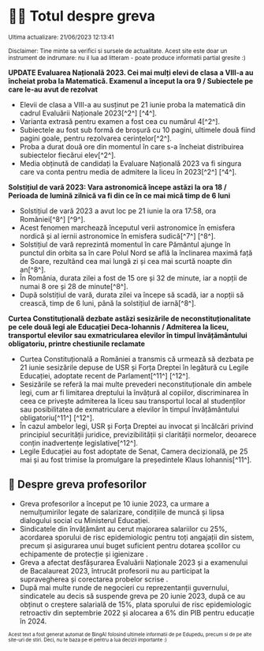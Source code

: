 # 👩‍🏫 Totul despre greva
<sub>Ultima actualizare: 21/06/2023 12:13:41</sub>

<sub>Disclaimer: Tine minte sa verifici si sursele de actualitate. Acest site este doar un instrument de indrumare: nu il lua ad litteram - poate produce informatii partial gresite :)</sub>

**UPDATE Evaluarea Națională 2023. Cei mai mulți elevi de clasa a VIII-a au încheiat proba la Matematică. Examenul a început la ora 9 / Subiectele pe care le-au avut de rezolvat**

- Elevii de clasa a VIII-a au susținut pe 21 iunie proba la matematică din cadrul Evaluării Naționale 2023[^2^] [^4^].
- Varianta extrasă pentru examen a fost cea cu numărul 4[^2^].
- Subiectele au fost sub formă de broșură cu 10 pagini, ultimele două fiind pagini goale, pentru rezolvarea cerințelor[^2^].
- Proba a durat două ore din momentul în care s-a încheiat distribuirea subiectelor fiecărui elev[^2^].
- Media obținută de candidați la Evaluare Națională 2023 va fi singura care va conta pentru media de admitere la liceu în 2023[^2^] [^4^].

**Solstițiul de vară 2023: Vara astronomică începe astăzi la ora 18 / Perioada de lumină zilnică va fi din ce în ce mai mică timp de 6 luni**

- Solstițiul de vară 2023 a avut loc pe 21 iunie la ora 17:58, ora României[^8^] [^9^].
- Acest fenomen marchează începutul verii astronomice în emisfera nordică și al iernii astronomice în emisfera sudică[^7^] [^8^].
- Solstițiul de vară reprezintă momentul în care Pământul ajunge în punctul din orbita sa în care Polul Nord se află la înclinarea maximă față de Soare, rezultând cea mai lungă zi și cea mai scurtă noapte din an[^8^].
- În România, durata zilei a fost de 15 ore și 32 de minute, iar a nopții de numai 8 ore și 28 de minute[^8^].
- După solstițiul de vară, durata zilei va începe să scadă, iar a nopții să crească, timp de 6 luni, până la solstițiul de iarnă[^8^].

**Curtea Constituțională dezbate astăzi sesizările de neconstituționalitate pe cele două legi ale Educației Deca-Iohannis / Admiterea la liceu, transportul elevilor sau exmatricularea elevilor în timpul învățământului obligatoriu, printre chestiunile reclamate**

- Curtea Constituțională a României a transmis că urmează să dezbata pe 21 iunie sesizările depuse de USR și Forța Dreptei în legătură cu Legile Educației, adoptate recent de Parlament[^11^] [^12^].
- Sesizările se referă la mai multe prevederi neconstituționale din ambele legi, cum ar fi limitarea dreptului la învățură al copiilor, discriminarea în ceea ce privește admiterea la liceu sau transportul local al studenților sau posibilitatea de exmatriculare a elevilor în timpul învățământului obligatoriu[^11^] [^12^].
- În cazul ambelor legi, USR și Forța Dreptei au invocat și încălcări privind principiul securității juridice, previzibilității și clarității normelor, deoarece conțin inadvertențe legislative[^12^].
- Legile Educației au fost adoptate de Senat, Camera decizională, pe 25 mai și au fost trimise la promulgare la președintele Klaus Iohannis[^11^].

## 🏫 Despre greva profesorilor

- Greva profesorilor a început pe 10 iunie 2023, ca urmare a nemulțumirilor legate de salarizare, condițiile de muncă și lipsa dialogului social cu Ministerul Educației.
- Sindicatele din învățământ au cerut majorarea salariilor cu 25%, acordarea sporului de risc epidemiologic pentru toți angajații din sistem, precum și asigurarea unui buget suficient pentru dotarea școlilor cu echipamente de protecție și igienizare .
- Greva a afectat desfășurarea Evaluării Naționale 2023 și a examenului de Bacalaureat 2023, întrucât profesorii nu au participat la supravegherea și corectarea probelor scrise .
- După mai multe runde de negocieri cu reprezentanții guvernului, sindicatele au decis să suspende greva pe 20 iunie 2023, după ce au obținut o creștere salarială de 15%, plata sporului de risc epidemiologic retroactiv din septembrie 2022 și alocarea a 6% din PIB pentru educație în 2024.


<sub><sub>Acest text a fost generat automat de BingAI folosind ultimele informatii de pe Edupedu, precum si de pe alte site-uri de stiri. Deci, nu te baza pe el pentru a lua decizii importante :)</sub></sub>